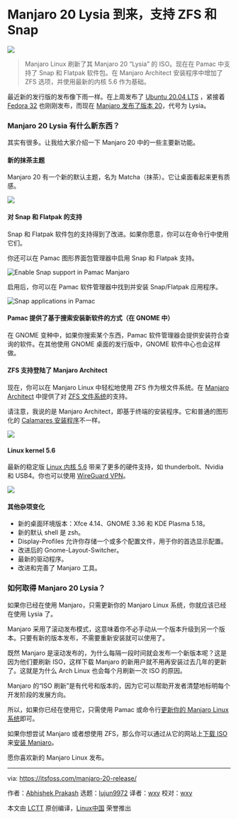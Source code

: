 [#]: collector: (lujun9972)
[#]: translator: (wxy)
[#]: reviewer: (wxy)
[#]: publisher: (wxy)
[#]: url: (https://linux.cn/article-12166-1.html)
[#]: subject: (Manjaro 20 Lysia Arrives with ZFS and Snap Support)
[#]: via: (https://itsfoss.com/manjaro-20-release/)
[#]: author: (Abhishek Prakash https://itsfoss.com/author/abhishek/)

Manjaro 20 Lysia 到来，支持 ZFS 和 Snap
======

![](https://img.linux.net.cn/data/attachment/album/202004/29/232925j8paomvp11pfu12v.jpg)

> Manjaro Linux 刷新了其 Manjaro 20 “Lysia” 的 ISO。现在在 Pamac 中支持了 Snap 和 Flatpak 软件包。在 Manjaro Architect 安装程序中增加了 ZFS 选项，并使用最新的内核 5.6 作为基础。

最近新的发行版的发布像下雨一样。在上周发布了 [Ubuntu 20.04 LTS](https://linux.cn/article-12142-1.html) ，紧接着 [Fedora 32](https://linux.cn/article-12164-1.html) 也刚刚发布，而现在 [Manjaro 发布了版本 20][1]，代号为 Lysia。

### Manjaro 20 Lysia 有什么新东西？

其实有很多。让我给大家介绍一下 Manjaro 20 中的一些主要新功能。

#### 新的抹茶主题

Manjaro 20 有一个新的默认主题，名为 Matcha（抹茶）。它让桌面看起来更有质感。

![][2]

#### 对 Snap 和 Flatpak 的支持

Snap 和 Flatpak 软件包的支持得到了改进。如果你愿意，你可以在命令行中使用它们。

你还可以在 Pamac 图形界面包管理器中启用 Snap 和 Flatpak 支持。

![Enable Snap support in Pamac Manjaro][3]

启用后，你可以在 Pamac 软件管理器中找到并安装 Snap/Flatpak 应用程序。

![Snap applications in Pamac][4]

#### Pamac 提供了基于搜索安装新软件的方式（在 GNOME 中）

在 GNOME 变种中，如果你搜索某个东西，Pamac 软件管理器会提供安装符合查询的软件。在其他使用  GNOME 桌面的发行版中，GNOME 软件中心也会这样做。

#### ZFS 支持登陆了 Manjaro Architect

现在，你可以在 Manjaro Linux 中轻松地使用 ZFS 作为根文件系统。在 [Manjaro Architect][6] 中提供了对 [ZFS 文件系统][5]的支持。

请注意，我说的是 Manjaro Architect，即基于终端的安装程序。它和普通的图形化的 [Calamares 安装程序][7]不一样。

![][8]

#### Linux kernel 5.6

最新的稳定版 [Linux 内核 5.6][9] 带来了更多的硬件支持，如 thunderbolt、Nvidia 和 USB4。你也可以使用 [WireGuard VPN][10]。

![][11]

#### 其他杂项变化

  * 新的桌面环境版本：Xfce 4.14、GNOME 3.36 和 KDE Plasma 5.18。
  * 新的默认 shell 是 zsh。
  * Display-Profiles 允许你存储一个或多个配置文件，用于你的首选显示配置。
  * 改进后的 Gnome-Layout-Switcher。
  * 最新的驱动程序。
  * 改进和完善了 Manjaro 工具。

### 如何取得 Manjaro 20 Lysia？

如果你已经在使用 Manjaro，只需更新你的 Manjaro Linux 系统，你就应该已经在使用 Lysia 了。

Manjaro 采用了滚动发布模式，这意味着你不必手动从一个版本升级到另一个版本。只要有新的版本发布，不需要重新安装就可以使用了。

既然 Manjaro 是滚动发布的，为什么每隔一段时间就会发布一个新版本呢？这是因为他们要刷新 ISO，这样下载 Manjaro 的新用户就不用再安装过去几年的更新了。这就是为什么 Arch Linux 也会每个月刷新一次 ISO 的原因。

Manjaro 的“ISO 刷新”是有代号和版本的，因为它可以帮助开发者清楚地标明每个开发阶段的发展方向。

所以，如果你已经在使用它，只需使用 Pamac 或命令行[更新你的 Manjaro Linux 系统][12]即可。

如果你想尝试 Manjaro 或者想使用 ZFS，那么你可以通过从它的网站上[下载 ISO][14] 来[安装 Manjaro][13]。

愿你喜欢新的 Manjaro Linux 发布。

--------------------------------------------------------------------------------

via: https://itsfoss.com/manjaro-20-release/

作者：[Abhishek Prakash][a]
选题：[lujun9972][b]
译者：[wxy](https://github.com/wxy)
校对：[wxy](https://github.com/wxy)

本文由 [LCTT](https://github.com/LCTT/TranslateProject) 原创编译，[Linux中国](https://linux.cn/) 荣誉推出

[a]: https://itsfoss.com/author/abhishek/
[b]: https://github.com/lujun9972
[1]: https://forum.manjaro.org/t/manjaro-20-0-lysia-released/138633
[2]: https://i2.wp.com/itsfoss.com/wp-content/uploads/2020/04/manjaro-20-lysia.jpeg?resize=800%2C440&ssl=1
[3]: https://i2.wp.com/itsfoss.com/wp-content/uploads/2020/04/enable-snap-in-pamac-manjaro.jpg?resize=800%2C490&ssl=1
[4]: https://i1.wp.com/itsfoss.com/wp-content/uploads/2020/04/snap-app-pacman.jpg?resize=800%2C489&ssl=1
[5]: https://itsfoss.com/what-is-zfs/
[6]: https://itsfoss.com/manjaro-architect-review/
[7]: https://calamares.io/
[8]: https://i2.wp.com/itsfoss.com/wp-content/uploads/2020/04/pacman-prompts-install-apps.jpg?resize=800%2C331&ssl=1
[9]: https://itsfoss.com/linux-kernel-5-6/
[10]: https://itsfoss.com/wireguard/
[11]: https://i2.wp.com/itsfoss.com/wp-content/uploads/2020/04/manjaro-20-neofetch-screen.jpg?resize=800%2C495&ssl=1
[12]: https://itsfoss.com/update-arch-linux/
[13]: https://itsfoss.com/install-manjaro-linux/
[14]: https://manjaro.org/download/
